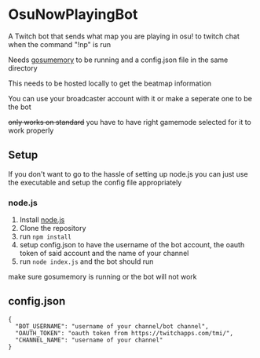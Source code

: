 # OsuNowPlayingBot

A Twitch bot that sends what map you are playing in osu! to twitch chat when the command "!np" is run

Needs [gosumemory](https://github.com/l3lackShark/gosumemory) to be running and a config.json file in the same directory

This needs to be hosted locally to get the beatmap information

You can use your broadcaster account with it or make a seperate one to be the bot

~~only works on standard~~ you have to have right gamemode selected for it to work properly

## Setup
If you don't want to go to the hassle of setting up node.js you can just use the executable and setup the config file appropriately

### node.js
1. Install [node.js](https://nodejs.org/en/)
2. Clone the repository
3. run ``npm install``
4. setup config.json to have the username of the bot account, the oauth token of said account and the name of your channel
5. run ``node index.js`` and the bot should run 

make sure gosumemory is running or the bot will not work

## config.json

```
{
  "BOT_USERNAME": "username of your channel/bot channel",
  "OAUTH_TOKEN": "oauth token from https://twitchapps.com/tmi/",
  "CHANNEL_NAME": "username of your channel"
}
```
